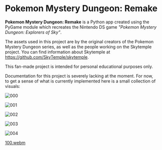 Pokemon Mystery Dungeon: Remake
=======

**Pokemon Mystery Dungeon: Remake**  is a Python app created using the PyGame
module which recreates the Nintendo DS game *"Pokemon Mystery Dungeon: Explorers
of Sky"*.

The assets used in this project are by the original creators of the Pokemon 
Mystery Dungeon series, as well as the people working on the Skytemple project. 
You can find information about Skytemple at 
https://github.com/SkyTemple/skytemple.

This fan-made project is intended for personal educational purposes only.

Documentation for this project is severely lacking at the moment. For now, to get
a sense of what is currently implemented here is a small collection of visuals:

![000](https://github.com/SamirHC/dungeon-explorer/assets/81902901/b1f9b83d-ac53-4673-b8ee-75742381802d)

![001](https://github.com/SamirHC/dungeon-explorer/assets/81902901/2d3c491a-162c-4d4a-a941-00591c9d2738)

![002](https://github.com/SamirHC/dungeon-explorer/assets/81902901/54cfccd8-5624-4923-aab0-1e6927c881a0)

![003](https://github.com/SamirHC/dungeon-explorer/assets/81902901/857fd8d1-1e3f-473b-9909-a13409861043)

![004](https://github.com/SamirHC/dungeon-explorer/assets/81902901/15226bf0-e3c7-4b4d-8f24-cbd03a592197)

[100.webm](https://github.com/SamirHC/dungeon-explorer/assets/81902901/dd122a85-519f-476c-9fbb-f9e6507c638f)
